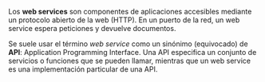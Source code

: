 Los **web services** son componentes de aplicaciones accesibles mediante un protocolo abierto de la web (HTTP). En un puerto de la red, un web service espera peticiones y devuelve documentos.

Se suele usar el término _web service_ como un sinónimo (equivocado) de **API**: Application Programming Interface. Una API especifica un conjunto de servicios o funciones que se pueden llamar, mientras que un web service es una implementación particular de una API.
